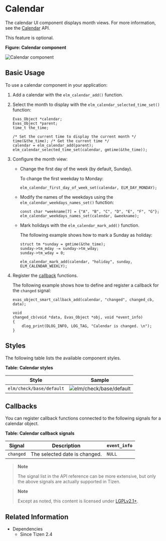 # Calendar

The calendar UI component displays month views. For more information, see the [Calendar](../../../../api/common/latest/group__Elm__Calendar.html) API.

This feature is optional.

**Figure: Calendar component**

![Calendar component](./media/calendar.png)

## Basic Usage

To use a calendar component in your application:

1. Add a calendar with the `elm_calendar_add()` function.

2. Select the month to display with the `elm_calendar_selected_time_set()` function:

   ```
   Evas_Object *calendar;
   Evas_Object *parent;
   time_t the_time;

   /* Set the current time to display the current month */
   time(&the_time); /* Get the current time */
   calendar = elm_calendar_add(parent);
   elm_calendar_selected_time_set(calendar, gmtime(&the_time));
   ```

3. Configure the month view:

   - Change the first day of the week (by default, Sunday).

     To change the first weekday to Monday:

     ```
     elm_calendar_first_day_of_week_set(calendar, ELM_DAY_MONDAY);
     ```

   - Modify the names of the weekdays using the `elm_calendar_weekdays_names_set()` function:

     ```
     const char *weekname[7] = {"A", "B", "C", "D", "E", "F", "G"};
     elm_calendar_weekdays_names_set(calendar, &weekname);
     ```

   - Mark holidays with the `elm_calendar_mark_add()` function.

     The following example shows how to mark a Sunday as holiday:

     ```
     struct tm *sunday = gmtime(&the_time);
     sunday->tm_mday -= sunday->tm_wday;
     sunday->tm_wday = 0;

     elm_calendar_mark_add(calendar, "holiday", sunday, ELM_CALENDAR_WEEKLY);
     ```

4. Register the [callback](#callbacks) functions.

   The following example shows how to define and register a callback for the `changed` signal:

   ```
   evas_object_smart_callback_add(calendar, "changed", changed_cb, data);

   void
   changed_cb(void *data, Evas_Object *obj, void *event_info)
   {
       dlog_print(DLOG_INFO, LOG_TAG, "Calendar is changed. \n");
   }
   ```

## Styles

The following table lists the available component styles.

**Table: Calendar styles**

| Style                    | Sample                                   |
|------------------------|----------------------------------------|
| `elm/check/base/default` | ![elm/check/base/default](./media/calendar_style.png) |

## Callbacks

You can register callback functions connected to the following signals for a calendar object.

**Table: Calendar callback signals**

| Signal    | Description                   | `event_info` |
|---------|-----------------------------|------------|
| `changed` | The selected date is changed. | `NULL`       |

> **Note**
>
> The signal list in the API reference can be more extensive, but only the above signals are actually supported in Tizen.

> **Note**
>
> Except as noted, this content is licensed under [LGPLv2.1+](http://opensource.org/licenses/LGPL-2.1).

## Related Information
- Dependencies
  - Since Tizen 2.4
